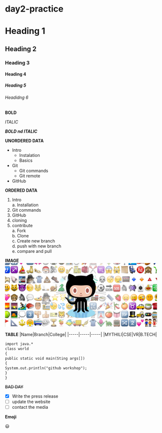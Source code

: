 # day2-practice

# Heading 1
## Heading 2
### Heading 3
#### Heading 4
##### Heading 5
###### Headidng 6
**BOLD**

*ITALIC*

***BOLD nd ITALIC***

**UNORDERED DATA**
- Intro
  * Instalation 
  * Basics
- Git
  - Git commands
  - Git remote
- GitHub

**ORDERED DATA**
1. Intro   
  a. Installation
2. Git commands
3. GitHub
4. cloning
5. contribute      
  a. Fork   
  b. Clone    
  c. Create new branch  
  d. push with new branch  
  e. compare and pull  
  
  
  
 **IMAGE**
 ![GITHUB](https://raw.githubusercontent.com/brenopolanski/all-github-emoji-icons/master/all-github-emoji-icons.jpg)
 
 **TABLE**
|Name|Branch|College|
|-----|-----|-----|
|MYTHILI|CSE|VR|B.TECH|

~~~
import java.*
class world
{
public static void main(Sting args[])
{
System.out.println("github workshop");
}
}
~~~
 
 
 ~~BAD DAY~~ 
 
 - [X] Write the press release
 - [ ] update the website
 - [ ] contact the media
 
 **Emoji**
 
 :smiley:
